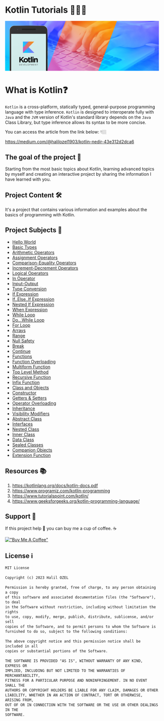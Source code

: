 # Kotlin Tutorials 👨🏻‍💻

![Screenshot](kotlin2023.jpeg)

# What is Kotlin❓

`Kotlin` is a cross-platform, statically typed, general-purpose programming language with type inference. `Kotlin` is designed to interoperate fully with `Java` and the `JVM` version of Kotlin's standard library depends on the `Java` Class Library, but type inference allows its syntax to be more concise.

You can access the article from the link below: 👇🏼

https://medium.com/@halilozel1903/kotlin-nedir-43e312d2dca6

## The goal of the project 🎯
Starting from the most basic topics about Kotlin, learning advanced topics by myself and creating an interactive project by sharing the information I have learned with you.

## Project Content 🛠
It's a project that contains various information and examples about the basics of programming with Kotlin.

## Project Subjects 🔖
- [Hello World](https://github.com/halilozel1903/KotlinTutorials/blob/master/src/main/kotlin/HelloWorld.kt)
- [Basic Types](https://github.com/halilozel1903/KotlinTutorials/blob/master/src/main/kotlin/BasicTypes.kt)
- [Arithmetic Operators](https://github.com/halilozel1903/KotlinTutorials/blob/master/src/main/kotlin/ArithmeticOperators.kt)
- [Assignment Operators](https://github.com/halilozel1903/KotlinTutorials/blob/master/src/main/kotlin/AssignmentOperators.kt)
- [Comparison-Equality Operators](https://github.com/halilozel1903/KotlinTutorials/blob/master/src/main/kotlin/Comparison-EqualityOperators.kt)
- [Increment-Decrement Operators](https://github.com/halilozel1903/KotlinTutorials/blob/master/src/main/kotlin/Increment-DecrementOperators.kt)
- [Logical Operators](https://github.com/halilozel1903/KotlinTutorials/blob/master/src/main/kotlin/LogicalOperators.kt)
- [In Operator](https://github.com/halilozel1903/KotlinTutorials/blob/master/src/main/kotlin/inOperator.kt)
- [Input-Output](https://github.com/halilozel1903/KotlinTutorials/blob/master/src/main/kotlin/Input-Output.kt)
- [Type Conversion](https://github.com/halilozel1903/KotlinTutorials/blob/master/src/main/kotlin/TypeConversion.kt)
- [If Expression](https://github.com/halilozel1903/KotlinTutorials/blob/master/src/main/kotlin/ifExpression.kt)
- [If..Else..If Expression](https://github.com/halilozel1903/KotlinTutorials/blob/master/src/main/kotlin/if..else..ifExpression.kt)
- [Nested If Expression](https://github.com/halilozel1903/KotlinTutorials/blob/master/src/main/kotlin/NestedifExpression.kt)
- [When Expression](https://github.com/halilozel1903/KotlinTutorials/blob/master/src/main/kotlin/When.kt)
- [While Loop](https://github.com/halilozel1903/KotlinTutorials/blob/master/src/main/kotlin/WhileLoop.kt)
- [Do...While Loop](https://github.com/halilozel1903/KotlinTutorials/blob/master/src/main/kotlin/do...whileLoop.kt)
- [For Loop](https://github.com/halilozel1903/KotlinTutorials/blob/master/src/main/kotlin/ForLoop.kt)
- [Arrays](https://github.com/halilozel1903/KotlinTutorials/blob/master/src/main/kotlin/Arrays.kt)
- [Range](https://github.com/halilozel1903/KotlinTutorials/blob/master/src/main/kotlin/Range.kt)
- [Null Safety](https://github.com/halilozel1903/KotlinTutorials/blob/master/src/main/kotlin/NullSafety.kt)
- [Break](https://github.com/halilozel1903/KotlinTutorials/blob/master/src/main/kotlin/Break.kt)
- [Continue](https://github.com/halilozel1903/KotlinTutorials/blob/master/src/main/kotlin/Continue.kt)
- [Functions](https://github.com/halilozel1903/KotlinTutorials/blob/master/src/main/kotlin/Functions.kt)
- [Function Overloading](https://github.com/halilozel1903/KotlinTutorials/blob/master/src/main/kotlin/MethodOverloading.kt)
- [Multiform Function](https://github.com/halilozel1903/KotlinTutorials/blob/master/src/main/kotlin/MultiformFunction.kt)
- [Top Level Method](https://github.com/halilozel1903/KotlinTutorials/blob/master/src/main/kotlin/TopLevelMethod.kt)
- [Recursive Function](https://github.com/halilozel1903/KotlinTutorials/blob/master/src/main/kotlin/RecursiveFunction.kt)
- [Infix Function](https://github.com/halilozel1903/KotlinTutorials/blob/master/src/main/kotlin/InfixFunction.kt)
- [Class and Objects](https://github.com/halilozel1903/KotlinTutorials/blob/master/src/main/kotlin/Class-Objects.kt)
- [Constructor](https://github.com/halilozel1903/KotlinTutorials/blob/master/src/main/kotlin/Constructor.kt)
- [Getters & Setters](https://github.com/halilozel1903/KotlinTutorials/blob/master/src/main/kotlin/Getters-Setters.kt)
- [Operator Overloading](https://github.com/halilozel1903/KotlinTutorials/blob/master/src/main/kotlin/OperatorOverloading.kt)
- [Inheritance](https://github.com/halilozel1903/KotlinTutorials/blob/master/src/main/kotlin/Inheritance.kt)
- [Visibility Modifiers](https://github.com/halilozel1903/KotlinTutorials/blob/master/src/main/kotlin/VisibilityModifiers.kt)
- [Abstract Class](https://github.com/halilozel1903/KotlinTutorials/blob/master/src/main/kotlin/AbstractClass.kt)
- [Interfaces](https://github.com/halilozel1903/KotlinTutorials/blob/master/src/main/kotlin/InterfaceSample.kt)
- [Nested Class](https://github.com/halilozel1903/KotlinTutorials/blob/master/src/main/kotlin/NestedClass.kt)
- [Inner Class](https://github.com/halilozel1903/KotlinTutorials/blob/master/src/main/kotlin/InnerClass.kt)
- [Data Class](https://github.com/halilozel1903/KotlinTutorials/blob/master/src/main/kotlin/DataClass.kt)
- [Sealed Classes](https://github.com/halilozel1903/KotlinTutorials/blob/master/src/main/kotlin/SealedClass.kt)
- [Companion Objects](https://github.com/halilozel1903/KotlinTutorials/blob/master/src/main/kotlin/CompanionObject.kt)
- [Extension Function](https://github.com/halilozel1903/KotlinTutorials/blob/master/src/main/kotlin/ExtensionFunction.kt)

## Resources  📚
1. https://kotlinlang.org/docs/kotlin-docs.pdf
2. https://www.programiz.com/kotlin-programming
3. https://www.tutorialspoint.com/kotlin/
4. https://www.geeksforgeeks.org/kotlin-programming-language/

## Support 💸
If this project help 💁 you can buy me a cup of coffee. ☕

[!["Buy Me A Coffee"](https://www.buymeacoffee.com/assets/img/custom_images/orange_img.png)](https://www.buymeacoffee.com/halilozel1903)


## License ℹ️
```
MIT License

Copyright (c) 2023 Halil OZEL

Permission is hereby granted, free of charge, to any person obtaining a copy
of this software and associated documentation files (the "Software"), to deal
in the Software without restriction, including without limitation the rights
to use, copy, modify, merge, publish, distribute, sublicense, and/or sell
copies of the Software, and to permit persons to whom the Software is
furnished to do so, subject to the following conditions:

The above copyright notice and this permission notice shall be included in all
copies or substantial portions of the Software.

THE SOFTWARE IS PROVIDED "AS IS", WITHOUT WARRANTY OF ANY KIND, EXPRESS OR
IMPLIED, INCLUDING BUT NOT LIMITED TO THE WARRANTIES OF MERCHANTABILITY,
FITNESS FOR A PARTICULAR PURPOSE AND NONINFRINGEMENT. IN NO EVENT SHALL THE
AUTHORS OR COPYRIGHT HOLDERS BE LIABLE FOR ANY CLAIM, DAMAGES OR OTHER
LIABILITY, WHETHER IN AN ACTION OF CONTRACT, TORT OR OTHERWISE, ARISING FROM,
OUT OF OR IN CONNECTION WITH THE SOFTWARE OR THE USE OR OTHER DEALINGS IN THE
SOFTWARE.
```


